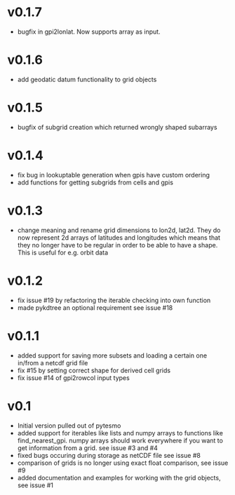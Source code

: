 # v0.1.7

- bugfix in gpi2lonlat. Now supports array as input.

# v0.1.6

- add geodatic datum functionality to grid objects

# v0.1.5

- bugfix of subgrid creation which returned wrongly shaped subarrays

# v0.1.4

- fix bug in lookuptable generation when gpis have custom ordering
- add functions for getting subgrids from cells and gpis

# v0.1.3 #

- change meaning and rename grid dimensions to lon2d, lat2d. They do now
  represent 2d arrays of latitudes and longitudes which means that they no
  longer have to be regular in order to be able to have a shape. This is useful
  for e.g. orbit data

# v0.1.2 #
- fix issue #19 by refactoring the iterable checking into own function
- made pykdtree an optional requirement see issue #18

# v0.1.1 #
- added support for saving more subsets and loading a certain one in/from a netcdf grid file
- fix #15 by setting correct shape for derived cell grids
- fix issue #14 of gpi2rowcol input types

# v0.1 #
- Initial version pulled out of pytesmo
- added support for iterables like lists and numpy arrays to functions like
find_nearest_gpi. numpy arrays should work everywhere if you want to get
information from a grid. see issue #3 and #4
- fixed bugs occuring during storage as netCDF file see issue #8
- comparison of grids is no longer using exact float comparison, see issue #9
- added documentation and examples for working with the grid objects, see issue #1


